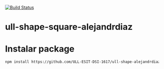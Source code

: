 [![Build Status](https://travis-ci.org/ULL-ESIT-DSI-1617/ull-shape-square-alejandrdiaz.svg?branch=master)](https://travis-ci.org/ULL-ESIT-DSI-1617/ull-shape-square-alejandrdiaz)

# ull-shape-square-alejandrdiaz

# Instalar package

```bash
npm install https://github.com/ULL-ESIT-DSI-1617/ull-shape-alejandrdiaz.git
```
